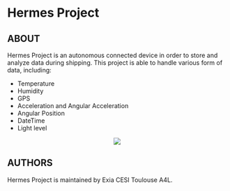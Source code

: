# Hermes Project

## ABOUT

Hermes Project is an autonomous connected device in order to store and analyze data during shipping.
This project is able to handle various form of data, including:

- Temperature
- Humidity
- GPS
- Acceleration and Angular Acceleration
- Angular Position
- DateTime
- Light level

<p align="center"><img src="https://cloud.githubusercontent.com/assets/11026659/16190604/6f799622-36e0-11e6-8e90-47059148459a.png" /></p>

## AUTHORS

Hermes Project is maintained by Exia CESI Toulouse A4L.
